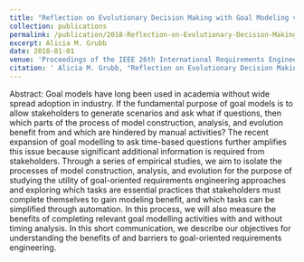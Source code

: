 ```yaml
---
title: "Reflection on Evolutionary Decision Making with Goal Modeling via Empirical Studies"
collection: publications
permalink: /publication/2018-Reflection-on-Evolutionary-Decision-Making-with-Goal-Modeling-via-Empirical-Studies
excerpt: Alicia M. Grubb
date: 2018-01-01
venue: 'Proceedings of the IEEE 26th International Requirements Engineering Conference RE'
citation: ' Alicia M. Grubb, "Reflection on Evolutionary Decision Making with Goal Modeling via Empirical Studies." Proceedings of the IEEE 26th International Requirements Engineering Conference RE, 2018.'
---
```

Abstract: Goal models have long been used in academia without wide spread adoption in industry. If the fundamental purpose of goal models is to allow stakeholders to generate scenarios and ask what if questions, then which parts of the process of model construction, analysis, and evolution benefit from and which are hindered by manual activities? The recent expansion of goal modelling to ask time-based questions further amplifies this issue because significant additional information is required from stakeholders. Through a series of empirical studies, we aim to isolate the processes of model construction, analysis, and evolution for the purpose of studying the utility of goal-oriented requirements engineering approaches and exploring which tasks are essential practices that stakeholders must complete themselves to gain modeling benefit, and which tasks can be simplified through automation. In this process, we will also measure the benefits of completing relevant goal modelling activities with and without timing analysis. In this short communication, we describe our objectives for understanding the benefits of and barriers to goal-oriented requirements engineering.
